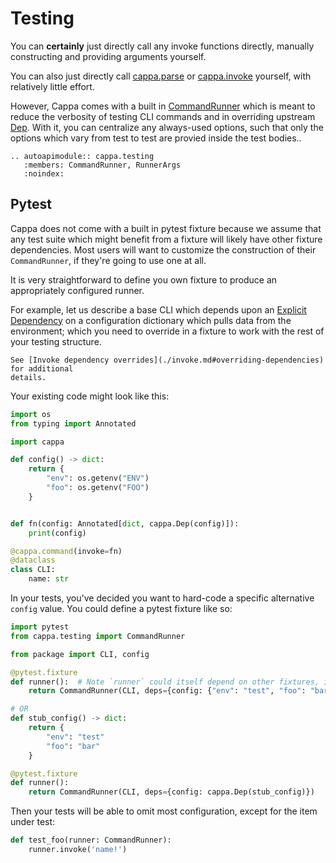 # Testing

You can **certainly** just directly call any invoke functions directly, manually
constructing and providing arguments yourself.

You can also just directly call [cappa.parse](cappa.parse) or
[cappa.invoke](cappa.invoke) yourself, with relatively little effort.

However, Cappa comes with a built in
[CommandRunner](cappa.testing.CommandRunner) which is meant to reduce the
verbosity of testing CLI commands and in overriding upstream [Dep](cappa.Dep).
With it, you can centralize any always-used options, such that only the options
which vary from test to test are provied inside the test bodies..

```{eval-rst}
.. autoapimodule:: cappa.testing
   :members: CommandRunner, RunnerArgs
   :noindex:
```

## Pytest

Cappa does not come with a built in pytest fixture because we assume that any
test suite which might benefit from a fixture will likely have other fixture
dependencies. Most users will want to customize the construction of their
`CommandRunner`, if they're going to use one at all.

It is very straightforward to define you own fixture to produce an appropriately
configured runner.

For example, let us describe a base CLI which depends upon an
[Explicit Dependency](./invoke.md#explicit-dependencies) on a configuration
dictionary which pulls data from the environment; which you need to override in
a fixture to work with the rest of your testing structure.

```{note}
See [Invoke dependency overrides](./invoke.md#overriding-dependencies) for additional
details.
```

Your existing code might look like this:

```python
import os
from typing import Annotated

import cappa

def config() -> dict:
    return {
        "env": os.getenv("ENV")
        "foo": os.getenv("FOO")
    }


def fn(config: Annotated[dict, cappa.Dep(config)]):
    print(config)

@cappa.command(invoke=fn)
@dataclass
class CLI:
    name: str
```

In your tests, you've decided you want to hard-code a specific alternative
`config` value. You could define a pytest fixture like so:

```python
import pytest
from cappa.testing import CommandRunner

from package import CLI, config

@pytest.fixture
def runner():  # Note `runner` could itself depend on other fixtures, in more complex scenarios
    return CommandRunner(CLI, deps={config: {"env": "test", "foo": "bar"}})

# OR
def stub_config() -> dict:
    return {
        "env": "test"
        "foo": "bar"
    }

@pytest.fixture
def runner():
    return CommandRunner(CLI, deps={config: cappa.Dep(stub_config)})
```

Then your tests will be able to omit most configuration, except for the item
under test:

```python
def test_foo(runner: CommandRunner):
    runner.invoke('name!')
```
